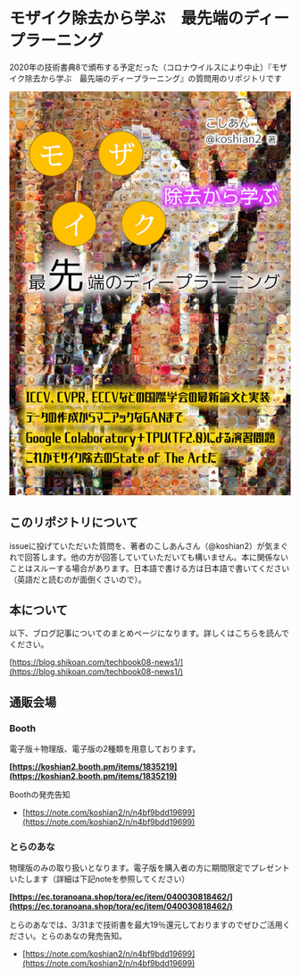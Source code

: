 # モザイク除去から学ぶ　最先端のディープラーニング
2020年の技術書典8で頒布する予定だった（コロナウイルスにより中止）『モザイク除去から学ぶ　最先端のディープラーニング』の質問用のリポジトリです

![](https://github.com/koshian2/MosaicDeeplearningBook/blob/master/images/title.png)

## このリポジトリについて
issueに投げていただいた質問を、著者のこしあんさん（@koshian2）が気まぐれで回答します。他の方が回答していていただいても構いません。本に関係ないことはスルーする場合があります。日本語で書ける方は日本語で書いてください（英語だと読むのが面倒くさいので）。

## 本について
以下、ブログ記事についてのまとめページになります。詳しくはこちらを読んでください。

[https://blog.shikoan.com/techbook08-news1/](https://blog.shikoan.com/techbook08-news1/)

## 通販会場
### Booth
電子版＋物理版、電子版の2種類を用意しております。

**[https://koshian2.booth.pm/items/1835219](https://koshian2.booth.pm/items/1835219)**

Boothの発売告知

* [https://note.com/koshian2/n/n4bf9bdd19699](https://note.com/koshian2/n/n4bf9bdd19699)

### とらのあな
物理版のみの取り扱いとなります。電子版を購入者の方に期間限定でプレゼントいたします（詳細は下記noteを参照してください）

**[https://ec.toranoana.shop/tora/ec/item/040030818462/](https://ec.toranoana.shop/tora/ec/item/040030818462/)**

とらのあなでは、3/31まで技術書を最大19％還元しておりますのでぜひご活用ください。とらのあなの発売告知。

* [https://note.com/koshian2/n/n4bf9bdd19699](https://note.com/koshian2/n/n4bf9bdd19699)


